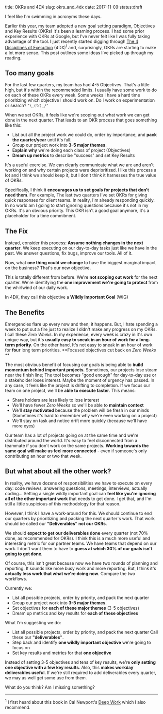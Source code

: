 title: OKRs and 4DX
slug: okrs_and_4dx
date: 2017-11-09
status:draft

I feel like I'm swimming in acronyms these days.

Earlier this year, my team adopted a new goal setting paradigm, Objectives and Key Results (OKRs)
It's been a learning process.
I had some prior experience with OKRs at Google,
but I've never felt like I was fully taking advantage of the tool.
I just recently started digging through 
[The 4 Disciplines of Execution](https://www.amazon.com/Disciplines-Execution-Achieving-Wildly-Important/dp/1491517751)
(4DX)<sup>1</sup>
and, surprisingly, OKRs are starting to make a lot more sense.
This post outlines some ideas I've picked up through my reading.

## Too many goals

For the last few quarters, my team has had 4-5 Objectives.
That's a little high, but it's within the recommended limits.
I usually have some work to do on each of these OKRs every week.
Some weeks I have a hard time prioritizing which objective I should work on.
Do I work on experimentation or search?
`¯\_(ツ)_/¯`

When we set OKRs,
it feels like we're scoping out what work we can get done in the next quarter.
That leads to an OKR process that goes something like this:

* List out all the project work we could do,
  order by importance,
  and **pack the quarter/year** until it's full.
* Group our project work into **3-5 major themes**.
* **Explain why** we're doing each class of project (Objectives)
* **Dream up metrics** to describe "success" and set Key Results

It's a useful exercise.
We can clearly communicate what we are and aren't working on
and why certain projects were deprioritized.
I like this process a lot and I think we should keep it,
but I don't think it harnesses the true value of OKRs.

Specifically, I think it 
**encourages us to set goals for projects that don't need them**.
For example, The last two quarters
I've set OKRs for giving quick responses for client teams.
In reality, I'm already responding quickly.
In no world am I going to start ignoring questions because it's not in my OKRs.
It's an obvious priority.
This OKR isn't a good goal anymore, it's a placeholder for a time commitment.

## The Fix

Instead, consider this process:
**Assume nothing changes in the next quarter**.
We keep executing on our day-to-day tasks just like we have in the past.
We answer questions, fix bugs, improve our tools.
All of it.

Now, what **one thing could we change** to have the biggest marginal impact on the business?
That's our new objective.

This is totally different from before.
We're **not scoping out work** for the next quarter.
We're identifying the **one improvement we're going to protect**
from the whirlwind of our daily work.

In 4DX, they call this objective a **Wildly Important Goal** (WIG)

## The Benefits

Emergencies flare up every now and then;
it happens.
But, I hate spending a week to put out a fire
just to realize I didn't make any progress on my OKRs.
I call these *Zero Weeks*.
In my experience, every week is crazy in it's own unique way,
but it's **usually easy to sneak in an hour of work for a long-term priority**.
On the other hand,
It's not easy to sneak in an hour of work for **four** long term priorities.
**Focused objectives cut back on *Zero Weeks* **

The most obvious benefit of focusing our goals
is being able to **build momentum behind important projects**.
Sometimes, our projects lose steam near the finish line;
The tool becomes "good enough" for day-to-day use or a stakeholder loses interest.
Maybe the moment of urgency has passed.
In any case, it feels like the project is drifting to completion.
If we focus our team on one project, we'll be **able to execute faster**.
This means:

* Share holders are less likely to lose interest
* We'll have fewer *Zero Weeks* so we'll be able to **maintain context**
* We'll **stay motivated** because the problem will be fresh in our minds
  (Sometimes it's hard to remember why we're even working on a project)
* We'll stay on task and notice drift more quickly (because we'll have more eyes)

Our team has a lot of projects going on at the same time 
and we're distributed around the world.
It's easy to feel disconnected from a teammate if you don't work on the same projects.
**Working towards the same goal will make us feel more connected** -
even if someone's only contributing an hour or two that week.

## But what about all the other work?

In reality, we have dozens of responsibilities we have to execute on every day:
code reviews, answering questions, meetings, interviews, actually coding...
Setting a single wildly important goal
can **feel like you're ignoring all of the other important work** that needs to get done.
I get that, and I'm still a little suspicious of this methodology for that reason.

However, I think I have a work-around for this.
We should continue to end our quarters
by prioritizing and packing the next quarter's work.
That work should be called our **"Deliverables" not our OKRs**.

We should **expect to get our deliverables done** every quarter
(not 70% done, as recommended for OKRs).
I think this is a much more useful and interesting metric for our partner teams.
We have teams that depend on our work.
I don't want them to have to 
**guess at which 30% of our goals isn't going to get done**.

Of course,
this isn't great because now we have two rounds of planning and reporting.
It sounds like more busy work and more reporting.
But, I think it's **actually less work that what we're doing now**.
Compare the two workflows.

Currently we:

* List all possible projects, order by priority, and pack the next quarter
* Group our project work into **3-5 major themes**.
* Set objectives for **each of these major themes** (3-5 objectives)
* Dream up metrics and key results for **each of these objectives**

What I'm suggesting we do:

* List all possible projects, order by priority, and pack the next quarter
  Call these our **"deliverables"**.
* Step back and identify **one wildly important objective** we're going to focus on
* Set key results and metrics for that **one objective**

Instead of setting 3-5 objectives and tens of key results,
we're **only setting one objective with a few key results**.
Also, this **makes workday deliverables useful**.
If we're still required to add deliverables every quarter,
we may as well get some use from them.

What do you think?
Am I missing something?

---

<sup>1</sup>
I first heard about this book in Cal Newport's
[Deep Work](https://www.amazon.com/Deep-Work-Focused-Success-Distracted/dp/1455586692)
which I also recommend.

